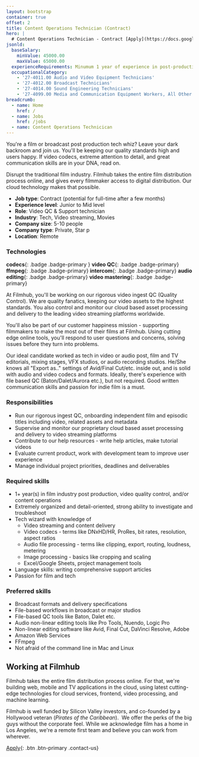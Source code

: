 ```yaml
---
layout: bootstrap
container: true
offset: 2
title: Content Operations Technician (Contract)
hero: |
  # Content Operations Technician - Contract [Apply](https://docs.google.com/forms/d/e/1FAIpQLSf6NXBv17Gdo9CWG-TVK3Fv4T_DkC1Bq5grNIesfg8HRxJJQg/viewform?usp=sf_link){: .btn .btn-outline-warning .ml-5 .contact-us}
jsonld:
  baseSalary:
    minValue: 45000.00
    maxValue: 65000.00
  experienceRequirements: Minumum 1 year of experience in post-production or video quality control
  occupationalCategory:
    - '27-4011.00 Audio and Video Equipment Technicians'
    - '27-4012.00 Broadcast Technicians'
    - '27-4014.00 Sound Engineering Technicians'
    - '27-4099.00 Media and Communication Equipment Workers, All Other'
breadcrumb:
  - name: Home
    href: /
  - name: Jobs
    href: /jobs
  - name: Content Operations Technicican
---
```

You're a film or broadcast post production tech whiz? Leave your dark backroom and join us. You'll be keeping our quality standards high and users happy. If video codecs, extreme attention to detail, and great communication skills are in your DNA, read on.

Disrupt the traditional film industry. Filmhub takes the entire film distribution process online, and gives every filmmaker access to digital distribution. Our cloud technology makes that possible.

- **Job type**: Contract (potential for full-time after a few months)
- **Experience level**: Junior to Mid level
- **Role**: Video QC & Support technician
- **Industry**: Tech, Video streaming, Movies
- **Company size**: 5-10 people
- **Company type**: Private, Star
p
- **Location**: Remote

### Technologies

**codecs**{: .badge .badge-primary }
**video QC**{: .badge .badge-primary}
**ffmpeg**{: .badge .badge-primary}
**intercom**{: .badge .badge-primary}
**audio editing**{: .badge .badge-primary}
**video mastering**{: .badge .badge-primary}

At Filmhub, you'll be working on our rigorous video ingest QC (Quality Control). We are quality fanatics, keeping our video assets to the highest standards. You also control and monitor our cloud based asset processing and delivery to the leading video streaming platforms worldwide.

You'll also be part of our customer happiness mission - supporting filmmakers to make the most out of their films at Filmhub. Using cutting edge online tools, you'll respond to user questions and concerns, solving issues before they turn into problems.

Our ideal candidate worked as tech in video or audio post, film and TV editorials, mixing stages, VFX studios, or audio recording studios. He/She knows all "Export as.." settings of Avid/Final Cut/etc. inside out, and is solid with audio and video codecs and formats. Ideally, there's experience with file based QC (Baton/Dalet/Aurora etc.), but not required. Good written communication skills and passion for indie film is a must.

### Responsibilities

- Run our rigorous ingest QC, onboarding independent film and episodic titles including video, related assets and metadata
- Supervise and monitor our proprietary cloud based asset processing and delivery to video streaming platforms
- Contribute to our help resources - write help articles, make tutorial videos
- Evaluate current product, work with development team to improve user experience
- Manage individual project priorities, deadlines and deliverables

### Required skills

- 1+ year(s) in film industry post production, video quality control, and/or content operations
- Extremely organized and detail-oriented, strong ability to investigate and troubleshoot
- Tech wizard with knowledge of
  - Video streaming and content delivery
  - Video codecs - terms like DNxHD/HR, ProRes, bit rates, resolution, aspect ratios
  - Audio file processing - terms like clipping, export, routing, loudness, metering
  - Image processing - basics like cropping and scaling
  - Excel/Google Sheets, project management tools
- Language skills: writing comprehensive support articles
- Passion for film and tech

### Preferred skills

- Broadcast formats and delivery specifications
- File-based workflows in broadcast or major studios
- File-based QC tools like Baton, Dalet etc.
- Audio non-linear editing tools like Pro Tools, Nuendo, Logic Pro
- Non-linear editing software like Avid, Final Cut, DaVinci Resolve, Adobe
- Amazon Web Services
- FFmpeg
- Not afraid of the command line in Mac and Linux

## Working at Filmhub

Filmhub takes the entire film distribution process online. For that, we're building web, mobile and TV applications in the cloud, using latest cutting-edge technologies for cloud services, frontend, video processing, and machine learning.

Filmhub is well funded by Silicon Valley investors, and co-founded by a Hollywood veteran (_Pirates of the Caribbean_).  We offer the perks of the big guys without the corporate feel. While we acknowledge film has a home in Los Angeles, we're a remote first team and believe you can work from wherever.

[Apply](https://docs.google.com/forms/d/e/1FAIpQLSf6NXBv17Gdo9CWG-TVK3Fv4T_DkC1Bq5grNIesfg8HRxJJQg/viewform?usp=sf_link){: .btn .btn-primary .contact-us}

